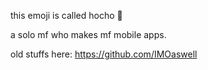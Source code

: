 this emoji is called hocho 🔪

a solo mf who makes mf mobile apps.

old stuffs here: https://github.com/IMOaswell
